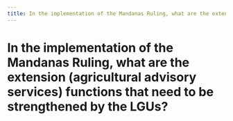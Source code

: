 ```yaml
---
title: In the implementation of the Mandanas Ruling, what are the extension (agricultural advisory services) functions that need to be strengthened by the LGUs?
---
```


# In the implementation of the Mandanas Ruling, what are the extension (agricultural advisory services) functions that need to be strengthened by the LGUs?
